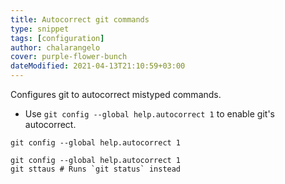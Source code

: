 ```yaml
---
title: Autocorrect git commands
type: snippet
tags: [configuration]
author: chalarangelo
cover: purple-flower-bunch
dateModified: 2021-04-13T21:10:59+03:00
---
```


Configures git to autocorrect mistyped commands.

- Use `git config --global help.autocorrect 1` to enable git's autocorrect.

```shell
git config --global help.autocorrect 1
```

```shell
git config --global help.autocorrect 1
git sttaus # Runs `git status` instead
```
